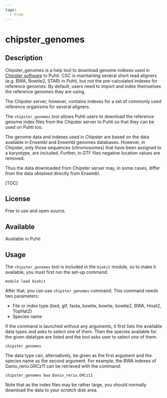```yaml
---
tags:
  - Free
---
```


# chipster_genomes

## Description

Chipster_genomes is a help tool to download genome indexes used in [Chipster software](https://chipster.csc.fi/index.shtml) to Puhti.
CSC is maintaining several short read aligners (e.g. BWA, Bowtie2, STAR) in Puhti, but not the pre-calculated 
indexes for reference genomes. By default, users need to import and index themselves the reference genomes they are using.

The Chipster server, however, contains indexes for a set of commonly used reference organisms for several aligners.

The `chipster_genomes` tool allows Puhti users to download the reference genome index files from the Chipster server to 
Puhti so that they can be used on Puhti too.

The genome data and indexes used in Chipster are based on the data available in Ensembl and Ensembl genomes databases. 
However, in Chipster, only those sequences (chromosomes) that have been assigned to a karyotype, are included. 
Further, in GTF files negative location values are removed.

Thus the data downloaded from Chipster server may, in some cases, differ from the data obtained directly from Ensembl.

[TOC]

## License

Free to use and open source.
 
## Available

Available in Puhti

## Usage

The `chipster_genomes` tool is included in the `biokit` module, so to make it available, you must first run the set-up command:
```text
module load biokit
```

After that, you can use `chipster_genomes` command. This command needs two parameters:

*    File or index type (bed, gtf, fasta, bowtie, bowtie, bowtie2, BWA, Hisat2, TopHat2)
*    Species name

If the command is launched without any arguments, it first lists the available data types and asks to select one of them.
Then the species available for the given datatype are listed and the tool asks user to select one of them.
```text
chipster_genomes
```

The data type can, alternatively, be given as the first argument and the species name as the second argument.
For example, the BWA indexes of Danio_rerio.GRCz11 can be retrieved with the command:
```text
chipster_genomes bwa Danio_rerio.GRCz11
```
Note that as the index files may be rather large, you should normally download the data to your _scratch_ disk area.
